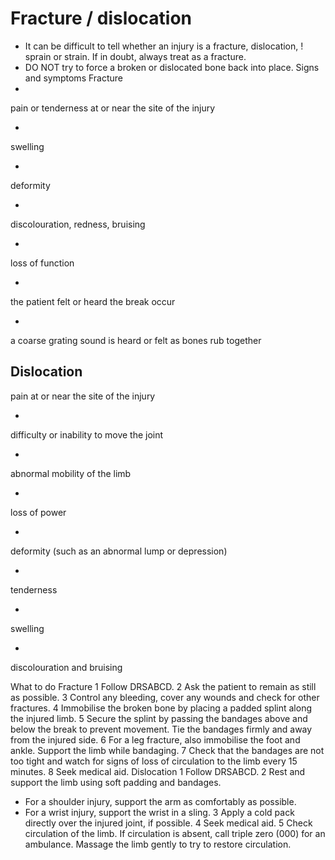 ﻿# Fracture / dislocation 
- It can be difficult to tell whether an injury is a fracture, dislocation, 
! sprain or strain. If in doubt, always treat as a fracture. 
- DO NOT try to force a broken or dislocated bone back into place. 
Signs and symptoms Fracture 
- 
pain or tenderness at or near the site of the injury 

- 
swelling 

- 
deformity 

- 
discolouration, redness, bruising 

- 
loss of function 

- 
the patient felt or heard the break occur 

- 
a coarse grating sound is heard or felt as bones rub together 


Dislocation 
- 
pain at or near the site of the injury 

- 
difficulty or inability to move the joint 

- 
abnormal mobility of the limb 

- 
loss of power 

- 
deformity (such as an abnormal lump or depression) 

- 
tenderness 

- 
swelling 

- 
discolouration and bruising 




What to do Fracture 
1 Follow DRSABCD. 2 Ask the patient to remain as still as possible. 3 Control any bleeding, cover any wounds and check for 
other fractures. 
4 Immobilise the broken bone by placing a padded splint along the injured limb. 
5 Secure the splint by passing the bandages above and below the break to prevent movement. Tie the bandages firmly and away from the injured side. 
6 For a leg fracture, also immobilise the foot and ankle. Support the limb while bandaging. 
7 Check that the bandages are not too tight and watch for signs of loss of circulation to the limb every 15 minutes. 
8 Seek medical aid. 
Dislocation 
1 Follow DRSABCD. 
2 Rest and support the limb using soft padding and bandages. 
- For a shoulder injury, support the arm as comfortably as possible. 
- For a wrist injury, support the wrist in a sling. 3 Apply a cold pack directly over the injured joint, if 
possible. 
4 Seek medical aid. 
5 Check circulation of the limb. If circulation is absent, 
call triple zero (000) for an ambulance. Massage the limb gently to try to restore circulation. 




